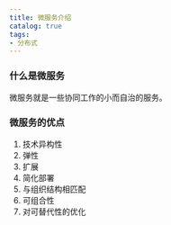 ```yaml
---
title: 微服务介绍
catalog: true
tags:
- 分布式
---
```

### 什么是微服务

微服务就是一些协同工作的小而自治的服务。

### 微服务的优点

1. 技术异构性
2. 弹性
3. 扩展
4. 简化部署
5. 与组织结构相匹配
6. 可组合性
7. 对可替代性的优化